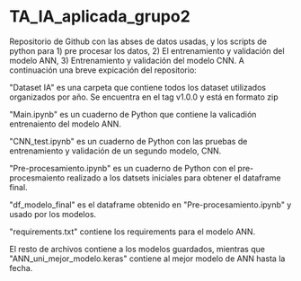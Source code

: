 # TA_IA_aplicada_grupo2
Repositorio de Github con las abses de datos usadas, y los scripts de python para 1) pre procesar los datos, 2) El entrenamiento y validación del modelo ANN, 3) Entrenamiento y validación del modelo CNN.
A continuación una breve expicación del repositorio:

"Dataset IA" es una carpeta que contiene todos los dataset utilizados organizados por año. Se encuentra en el tag v1.0.0 y está en formato zip

"Main.ipynb" es un cuaderno de Python que contiene la valicadión  entrenaiento del modelo ANN.

"CNN_test.ipynb" es un cuaderno de Python con las pruebas de entrenamiento y validación de un segundo modelo, CNN.

"Pre-procesamiento.ipynb" es un cuaderno de Python con el pre-procesmaiento realizado a los datsets iniciales para obtener el dataframe final.

"df_modelo_final" es el dataframe obtenido en "Pre-procesamiento.ipynb" y usado por los modelos.

"requirements.txt" contiene los requirements para el modelo ANN.

El resto de archivos contiene a los modelos guardados, mientras que "ANN_uni_mejor_modelo.keras" contiene al mejor modelo de ANN hasta la fecha.
